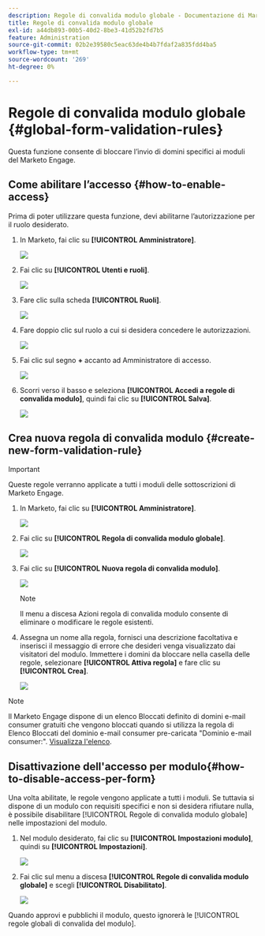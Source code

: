 ```yaml
---
description: Regole di convalida modulo globale - Documentazione di Marketo - Documentazione del prodotto
title: Regole di convalida modulo globale
exl-id: a44db893-00b5-40d2-8be3-41d52b2fd7b5
feature: Administration
source-git-commit: 02b2e39580c5eac63de4b4b7fdaf2a835fdd4ba5
workflow-type: tm+mt
source-wordcount: '269'
ht-degree: 0%

---
```


# Regole di convalida modulo globale {#global-form-validation-rules}

Questa funzione consente di bloccare l’invio di domini specifici ai moduli del Marketo Engage.

## Come abilitare l’accesso {#how-to-enable-access}

Prima di poter utilizzare questa funzione, devi abilitarne l’autorizzazione per il ruolo desiderato.

1. In Marketo, fai clic su **[!UICONTROL Amministratore]**.

   ![](assets/global-form-validation-rules-1.png)

1. Fai clic su **[!UICONTROL Utenti e ruoli]**.

   ![](assets/global-form-validation-rules-2.png)

1. Fare clic sulla scheda **[!UICONTROL Ruoli]**.

   ![](assets/global-form-validation-rules-3.png)

1. Fare doppio clic sul ruolo a cui si desidera concedere le autorizzazioni.

   ![](assets/global-form-validation-rules-4.png)

1. Fai clic sul segno **+** accanto ad Amministratore di accesso.

   ![](assets/global-form-validation-rules-5.png)

1. Scorri verso il basso e seleziona **[!UICONTROL Accedi a regole di convalida modulo]**, quindi fai clic su **[!UICONTROL Salva]**.

   ![](assets/global-form-validation-rules-6.png)

## Crea nuova regola di convalida modulo {#create-new-form-validation-rule}

>[!IMPORTANT]
>
>Queste regole verranno applicate a tutti i moduli delle sottoscrizioni di Marketo Engage.

1. In Marketo, fai clic su **[!UICONTROL Amministratore]**.

   ![](assets/global-form-validation-rules-7.png)

1. Fai clic su **[!UICONTROL Regola di convalida modulo globale]**.

   ![](assets/global-form-validation-rules-8.png)

1. Fai clic su **[!UICONTROL Nuova regola di convalida modulo]**.

   ![](assets/global-form-validation-rules-9.png)

   >[!NOTE]
   >
   >Il menu a discesa Azioni regola di convalida modulo consente di eliminare o modificare le regole esistenti.

1. Assegna un nome alla regola, fornisci una descrizione facoltativa e inserisci il messaggio di errore che desideri venga visualizzato dai visitatori del modulo. Immettere i domini da bloccare nella casella delle regole, selezionare **[!UICONTROL Attiva regola]** e fare clic su **[!UICONTROL Crea]**.

   ![](assets/global-form-validation-rules-10.png)

>[!NOTE]
>
>Il Marketo Engage dispone di un elenco Bloccati definito di domini e-mail consumer gratuiti che vengono bloccati quando si utilizza la regola di Elenco Bloccati del dominio e-mail consumer pre-caricata &quot;Dominio e-mail consumer:&quot;. [Visualizza l&#39;elenco](/help/marketo/product-docs/administration/settings/assets/freemaildomains.csv).

## Disattivazione dell&#39;accesso per modulo{#how-to-disable-access-per-form}

Una volta abilitate, le regole vengono applicate a tutti i moduli. Se tuttavia si dispone di un modulo con requisiti specifici e non si desidera rifiutare nulla, è possibile disabilitare [!UICONTROL Regole di convalida modulo globale] nelle impostazioni del modulo.

1. Nel modulo desiderato, fai clic su **[!UICONTROL Impostazioni modulo]**, quindi su **[!UICONTROL Impostazioni]**.

   ![](assets/global-form-validation-rules-11.png)

1. Fai clic sul menu a discesa **[!UICONTROL Regole di convalida modulo globale]** e scegli **[!UICONTROL Disabilitato]**.

   ![](assets/global-form-validation-rules-12.png)

Quando approvi e pubblichi il modulo, questo ignorerà le [!UICONTROL regole globali di convalida del modulo].
